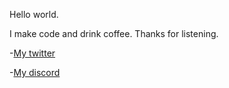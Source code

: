 Hello world.

I make code and drink coffee.
Thanks for listening.

-[My twitter](https://twitter.com/Thadeuks/ )

-[My discord](https://discord.com/channels/@me/Thadeuks#5628)


